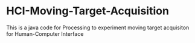 # HCI-Moving-Target-Acquisition
This is a java code for Processing to experiment moving target acquisiton for Human-Computer Interface
